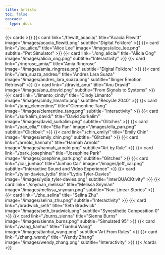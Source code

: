 ```yaml
---
title: Artists
toc: false
cascade:
  type: docs
---
```


{{< cards >}}
  {{< card link="./flewitt_acacia/" title="Acacia Flewitt" image="/images/acacia_flewitt.png" subtitle="Digital Folklore" >}}
  {{< card link="./lee_alice/" title="Alice Lee" image="/images/alice_lee.png" subtitle="Pet Simulator" >}}
  {{< card link="./ong_alicia/" title="Alicia Ong" image="/images/alicia_ong.png" subtitle="Interactivity" >}}
  {{< card link="./ringrose_amia/" title="Amia Ringrose" image="/images/amia_ringrose.png" subtitle="Digital Folklore" >}}
  {{< card link="./lara_suaza_andres/" title="Andres Lara Suaza" image="/images/andres_lara_suaza.png" subtitle="Singer Emotion Retrieval" >}}
  {{< card link="./dravid_anu/" title="Anu Dravid" image="/images/anu_dravid.png" subtitle="From Signals to Systems" >}}
  {{< card link="./limanto_cindy" title="Cindy Limanto" image="/images/cindy_limanto.png" subtitle="Recycle 2040" >}}
  {{< card link="./tang_clementine/" title="Clementine Tang" image="/images/clementine_tang.png" subtitle="Interactivity" >}}
  {{< card link="./surkalim_david/" title="David Surkalim" image="/images/david_surkalim.png" subtitle="Glitches" >}}
  {{< card link="./pan_ella/" title="Ella Pan" image="/images/ella_pan.png" subtitle="Clickbait" >}}
  {{< card link="./chin_emily/" title="Emily Chin" image="/images/emily_chin.png" subtitle="Glitches" >}}
  {{< card link="./arnold_hannah/" title="Hannah Arnold" image="/images/hannah_arnold.png" subtitle="Art by Rule" >}}
  {{< card link="./park_josephine/" title="Josephine Park" image="/images/josephine_park.png" subtitle="Glitches" >}}
  {{< card link="./cai_junhao" title="Junhao Cai" image="/images/jeff_cai.png" subtitle="Interactive Sound and Video Experience" >}}
  {{< card link="./tyler-davies_lydia" title="Lydia Tyler-Davies" image="/images/lydia_tyler-davies.png" subtitle="interQUACKtivity" >}}
  {{< card link="./snyman_melissa" title="Melissa Snyman" image="/images/melissa_snyman.png" subtitle="Non-Linear Stories" >}}
  {{< card link="./zhu_selina" title="Selina Zhu" image="/images/selina_zhu.png" subtitle="Interactivity" >}}
  {{< card link="./bradwick_seth" title="Seth Bradwick" image="/images/seth_bradwick.png" subtitle="Synesthetic Composition 0" >}}
  {{< card link="./burns_sienna" title="Sienna Burns" image="/images/sienna_burns.png" subtitle="Simulated 95" >}}
  {{< card link="./wang_tianhui" title="Tianhui Wang" image="/images/tianhui_wang.png" subtitle="Art From Rules" >}}
  {{< card link="./zhang_wendy" title="Wendy Zhang" image="/images/wendy_zhang.png" subtitle="Interactivity" >}}
  {{< /cards >}}
